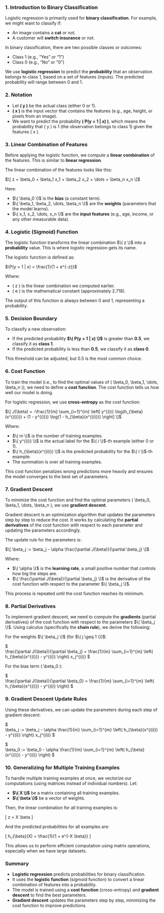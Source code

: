 ### 1. **Introduction to Binary Classification**
Logistic regression is primarily used for **binary classification**. For example, we might want to classify if:
- An image contains a **cat** or not.
- A customer will **switch insurance** or not.

In binary classification, there are two possible classes or outcomes:
- Class 1 (e.g., “Yes” or “1”)
- Class 0 (e.g., “No” or “0”)

We use **logistic regression** to predict the **probability** that an observation belongs to class 1, based on a set of features (inputs). The predicted probability will range between 0 and 1.

### 2. **Notation**
- Let **\( y \)** be the actual class (either 0 or 1). 
- **\( x \)** is the input vector that contains the features (e.g., age, height, or pixels from an image).
- We want to predict the probability **\( P(y = 1 | x) \)**, which means the probability that \( y \) is 1 (the observation belongs to class 1) given the features \( x \).

### 3. **Linear Combination of Features**
Before applying the logistic function, we compute a **linear combination** of the features. This is similar to **linear regression**.

The linear combination of the features looks like this:

$\[
z = \beta_0 + \beta_1 x_1 + \beta_2 x_2 + \dots + \beta_n x_n
\]$

Here:
- $\( \beta_0 \)$ is the **bias** (a constant term).
- $\( \beta_1, \beta_2, \dots, \beta_n \)$ are the **weights** (parameters that the model learns).
- $\( x_1, x_2, \dots, x_n \)$ are the **input features** (e.g., age, income, or any other measurable data).

### 4. **Logistic (Sigmoid) Function**
The logistic function transforms the linear combination $\( z \)$ into a **probability** value. This is where logistic regression gets its name.

The logistic function is defined as:

$\P(y = 1 | x) = \frac{1}{1 + e^{-z}}\$

Where:
- \( z \) is the linear combination we computed earlier.
- \( e \) is the mathematical constant (approximately 2.718).

The output of this function is always between 0 and 1, representing a probability.

### 5. **Decision Boundary**
To classify a new observation:
- If the predicted probability **$\( P(y = 1 | x) \)$** is greater than **0.5**, we classify it as **class 1**.
- If the predicted probability is less than **0.5**, we classify it as **class 0**.

This threshold can be adjusted, but 0.5 is the most common choice.

### 6. **Cost Function**
To train the model (i.e., to find the optimal values of \( \beta_0, \beta_1, \dots, \beta_n \)), we need to define a **cost function**. The cost function tells us how well our model is doing.

For logistic regression, we use **cross-entropy** as the cost function:

$\[
J(\beta) = -\frac{1}{m} \sum_{i=1}^{m} \left[ y^{(i)} \log(h_{\beta}(x^{(i)})) + (1 - y^{(i)}) \log(1 - h_{\beta}(x^{(i)})) \right]
\]$

Where:
- $\( m \)$ is the number of training examples.
- $\( y^{(i)} \)$ is the actual label for the $\( i \)$-th example (either 0 or 1).
- $\( h_{\beta}(x^{(i)}) \)$ is the predicted probability for the $\( i \)$-th example.
- The summation is over all training examples.

This cost function penalizes wrong predictions more heavily and ensures the model converges to the best set of parameters.

### 7. **Gradient Descent**
To minimize the cost function and find the optimal parameters \( \beta_0, \beta_1, \dots, \beta_n \), we use **gradient descent**.

Gradient descent is an optimization algorithm that updates the parameters step by step to reduce the cost. It works by calculating the **partial derivatives** of the cost function with respect to each parameter and updating the parameters accordingly.

The update rule for the parameters is:

$\[
\beta_j := \beta_j - \alpha \frac{\partial J(\beta)}{\partial \beta_j}
\]$

Where:
- $\( \alpha \)$ is the **learning rate**, a small positive number that controls how big the steps are.
- $\( \frac{\partial J(\beta)}{\partial \beta_j} \)$ is the derivative of the cost function with respect to the parameter $\( \beta_j \)$.

This process is repeated until the cost function reaches its minimum.

### 8. **Partial Derivatives**
To implement gradient descent, we need to compute the **gradients** (partial derivatives) of the cost function with respect to the parameters $\( \beta_j \)$. Using calculus (specifically the **chain rule**), we derive the following:

For the weights $\( \beta_j \)$ (for $\( j \geq 1 \))$:

$\
\frac{\partial J(\beta)}{\partial \beta_j} = \frac{1}{m} \sum_{i=1}^{m} \left( h_{\beta}(x^{(i)}) - y^{(i)} \right) x_j^{(i)}
\$

For the bias term \( \beta_0 \):

$\
\frac{\partial J(\beta)}{\partial \beta_0} = \frac{1}{m} \sum_{i=1}^{m} \left( h_{\beta}(x^{(i)}) - y^{(i)} \right)
\$

### 9. **Gradient Descent Update Rules**
Using these derivatives, we can update the parameters during each step of gradient descent:

$\
\beta_j := \beta_j - \alpha \frac{1}{m} \sum_{i=1}^{m} \left( h_{\beta}(x^{(i)}) - y^{(i)} \right) x_j^{(i)}
\$

$\
\beta_0 := \beta_0 - \alpha \frac{1}{m} \sum_{i=1}^{m} \left( h_{\beta}(x^{(i)}) - y^{(i)} \right)
\$

### 10. **Generalizing for Multiple Training Examples**
To handle multiple training examples at once, we vectorize our computations (using matrices instead of individual numbers). Let:
- **$\( X \)$** be a matrix containing all training examples.
- **$\( \beta \)$** be a vector of weights.

Then, the linear combination for all training examples is:

\[
z = X \beta
\]

And the predicted probabilities for all examples are:

\[
h_{\beta}(X) = \frac{1}{1 + e^{-X \beta}}
\]

This allows us to perform efficient computation using matrix operations, especially when we have large datasets.

### Summary
- **Logistic regression** predicts probabilities for binary classification.
- It uses the **logistic function** (sigmoid function) to convert a linear combination of features into a probability.
- The model is trained using a **cost function** (cross-entropy) and **gradient descent** to find the best parameters.
- **Gradient descent** updates the parameters step by step, minimizing the cost function to improve predictions.
